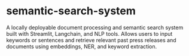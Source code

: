 # semantic-search-system
A locally deployable document processing and semantic search system built with Streamlit, Langchain, and NLP tools. Allows users to input keywords or sentences and retrieve relevant past press releases and documents using embeddings, NER, and keyword extraction.
